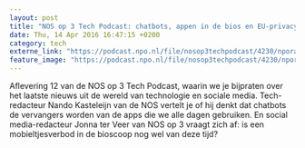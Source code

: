 ```yaml
---
layout: post
title: "NOS op 3 Tech Podcast: chatbots, appen in de bios en EU-privacy"
date: Thu, 14 Apr 2016 16:47:15 +0200
category: tech
externe_link: "https://podcast.npo.nl/file/nosop3techpodcast/4230/nporadio1_nosop3techpodcast_20160414_nos-op-3-tech-podcast-chatbots-appen-in-de-bios-en-eu-privacy.mp3"
feature_image: "https://podcast.npo.nl/file/nosop3techpodcast/4230/nporadio1_nosop3techpodcast_20160414_nos-op-3-tech-podcast-chatbots-appen-in-de-bios-en-eu-privacy.mp3"
---
```


Aflevering 12 van de NOS op 3 Tech Podcast, waarin we je bijpraten over het laatste nieuws uit de wereld van technologie en sociale media. Tech-redacteur Nando Kasteleijn van de NOS vertelt je of hij denkt dat chatbots de vervangers worden van de apps die we alle dagen gebruiken. En social media-redacteur Jonna ter Veer van NOS op 3 vraagt zich af: is een mobieltjesverbod in de bioscoop nog wel van deze tijd?<img src="http://feeds.feedburner.com/~r/nosop3-tech-podcast/~4/qBLHg4sgJYE" height="1" width="1" alt=""/>
